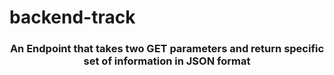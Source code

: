 # backend-track
<h3 align="center">An Endpoint that takes two GET parameters and return specific set of information in JSON format </h3>
